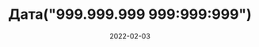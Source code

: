 ---
date: 2022-02-03
guid: c4bc835f-0f33-4053-ad58-14a84b457067
title: 'Дата("999.999.999 999:999:999")'
question:
options:
    - 01.01.0001 00:00:00
    - 15.11.1084 14:52:51
    - 31.12.3999 23:59:59
    - Исключение
    - Взрыв
correct: 1
explanation: |
    Подробнее по багофичу:  
    https://seiokami.github.io/posts/nedok-ficha-data/
tags:
    - dates
    - wtf
source: https://t.me/JuniorOneS/343
---